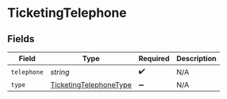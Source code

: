 # TicketingTelephone


## Fields

| Field                                                                   | Type                                                                    | Required                                                                | Description                                                             |
| ----------------------------------------------------------------------- | ----------------------------------------------------------------------- | ----------------------------------------------------------------------- | ----------------------------------------------------------------------- |
| `telephone`                                                             | *string*                                                                | :heavy_check_mark:                                                      | N/A                                                                     |
| `type`                                                                  | [TicketingTelephoneType](../../models/shared/ticketingtelephonetype.md) | :heavy_minus_sign:                                                      | N/A                                                                     |